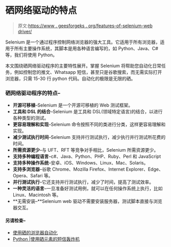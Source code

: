 # 硒网络驱动的特点

> 原文:[https://www . geesforgeks . org/features-of-selenium-web driver/](https://www.geeksforgeeks.org/features-of-selenium-webdriver/)

Selenium 是一个通过程序控制网络浏览器的强大工具。它适用于所有浏览器，适用于所有主要操作系统，其脚本是用各种语言编写的，如 Python、Java、C#等，我们将使用 Python。

本文围绕硒网络驱动程序的主要特性展开。掌握 Selenium 将帮助您自动化日常任务，例如控制您的推文、Whatsapp 短信，甚至只是谷歌搜索，而无需实际打开浏览器，只需 15-30 行 python 代码。自动化的极限是无限的硒。

### 硒网络驱动程序的特点–

*   **开源可移植**–Selenium 是一个开源可移植的 Web 测试框架。
*   **工具和 DSL 的结合**–Selenium 是工具和 DSL(领域特定语言)的结合，以进行各种类型的测试。
*   **更容易理解和实现**–Selenium 命令按照不同的类进行分类，这样更容易理解和实现。
*   **减少测试执行时间**–Selenium 支持并行测试执行，减少执行并行测试所花费的时间。
*   **所需资源更少**–与 UFT、RFT 等竞争对手相比，Selenium 所需资源更少。
*   **支持多种编程语言**–c#、Java、Python、PHP、Ruby、Perl 和 JavaScript
*   **支持多种操作系统**–安卓、iOS、Windows、Linux、Mac、Solaris。
*   **支持多浏览器**–谷歌 Chrome、Mozilla Firefox、Internet Explorer、Edge、Opera、Safari 等。
*   **并行测试执行**–它还支持并行测试执行，减少了时间，提高了测试效率。
*   **一种灵活的语言**–一旦准备好测试用例，就可以在任何操作系统上执行，比如 Linux、Macintosh 等。
*   **无需安装–**Selenium web 驱动不需要安装服务器，测试脚本直接与浏览器交互。

#### 另请检查–

*   [使用硒的浏览器自动化](https://www.geeksforgeeks.org/browser-automation-using-selenium/)
*   [Python |使用硒元素的短信轰炸机](https://www.geeksforgeeks.org/python-sms-bomber-using-selenium/)